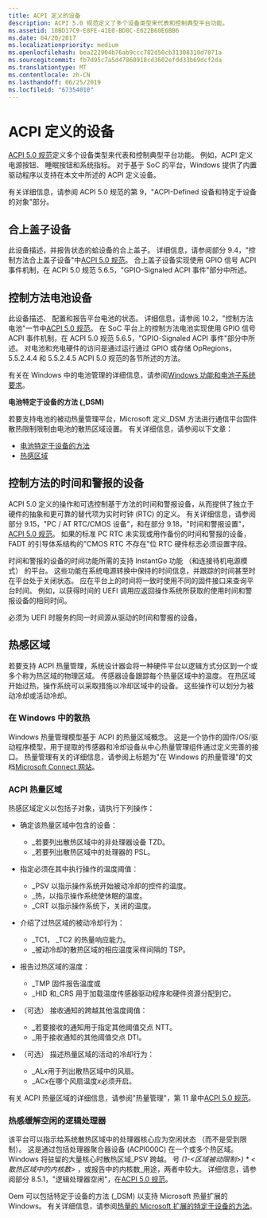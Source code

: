 ```yaml
---
title: ACPI 定义的设备
description: ACPI 5.0 规范定义了多个设备类型来代表和控制典型平台功能。
ms.assetid: 10BD17C9-E8FE-41E0-BD8C-E622B60E6BB6
ms.date: 04/20/2017
ms.localizationpriority: medium
ms.openlocfilehash: bea222904b76ab9ccc782d50cb31308310d7871a
ms.sourcegitcommit: fb7d95c7a5d47860918cd3602efdd33b69dcf2da
ms.translationtype: MT
ms.contentlocale: zh-CN
ms.lasthandoff: 06/25/2019
ms.locfileid: "67354010"
---
```

# <a name="acpi-defined-devices"></a>ACPI 定义的设备


[ACPI 5.0 规范](https://uefi.org/specifications)定义多个设备类型来代表和控制典型平台功能。 例如，ACPI 定义电源按钮、 睡眠按钮和系统指标。 对于基于 SoC 的平台，Windows 提供了内置驱动程序以支持在本文中所述的 ACPI 定义设备。

有关详细信息，请参阅 ACPI 5.0 规范的第 9，"ACPI-Defined 设备和特定于设备的对象"部分。

## <a href="" id="lid"></a>合上盖子设备


此设备描述，并报告状态的蛤设备的合上盖子。 详细信息，请参阅部分 9.4，"控制方法合上盖子设备"中[ACPI 5.0 规范](https://uefi.org/specifications)。 合上盖子设备实现使用 GPIO 信号 ACPI 事件机制，在 ACPI 5.0 规范 5.6.5，"GPIO-Signaled ACPI 事件"部分中所述。

## <a href="" id="battery"></a>控制方法电池设备


此设备描述、 配置和报告平台电池的状态。 详细信息，请参阅 10.2，"控制方法电池"一节中[ACPI 5.0 规范](https://uefi.org/specifications)。 在 SoC 平台上的控制方法电池实现使用 GPIO 信号 ACPI 事件机制，在 ACPI 5.0 规范 5.6.5，"GPIO-Signaled ACPI 事件"部分中所述。 对电池和充电硬件的访问是通过运行通过 GPIO 或存储 OpRegions，5.5.2.4.4 和 5.5.2.4.5 ACPI 5.0 规范的各节所述的方法。

有关在 Windows 中的电池管理的详细信息，请参阅[Windows 功能和电池子系统要求](https://docs.microsoft.com/windows-hardware/design/device-experiences/windows-power-and-battery-subsystem-requirements)。

**电池特定于设备的方法 (\_DSM)**

若要支持电池的被动热量管理平台，Microsoft 定义\_DSM 方法进行通信平台固件散热限制限制由电池的散热区域设置。 有关详细信息，请参阅以下文章：

-   [电池特定于设备的方法](battery-device-specific-method.md)
-   [热感区域](#thermal)

## <a href="" id="time"></a>控制方法的时间和警报的设备


ACPI 5.0 定义的操作和可选控制基于方法的时间和警报设备，从而提供了独立于硬件的抽象和更可靠的替代项为实时时钟 (RTC) 的定义。 有关详细信息，请参阅部分 9.15，"PC / AT RTC/CMOS 设备"，和在部分 9.18，"时间和警报设置"， [ACPI 5.0 规范](https://uefi.org/specifications)。 如果的标准 PC RTC 未实现或用作备份的时间和警报的设备，FADT 的引导体系结构的"CMOS RTC 不存在"位 RTC 硬件标志必须设置字段。

时间和警报的设备的时间功能所需的支持 InstantGo 功能 （和连接待机电源模式） 的平台。 这些功能在系统电源转换中保持的时间信息，并跟踪的时间甚至时在平台处于关闭状态。 应在平台上的时间将一致时使用不同的固件接口来查询平台时间。 例如，以获得时间的 UEFI 调用应返回操作系统所获取的使用时间和警报设备的相同时间。

必须为 UEFI 时服务的同一时间源从驱动的时间和警报的设备。

## <a href="" id="thermal"></a>热感区域


若要支持 ACPI 热量管理，系统设计器会将一种硬件平台以逻辑方式分区到一个或多个称为热区域的物理区域。 传感器设备跟踪每个热量区域中的温度。 在热区域开始过热，操作系统可以采取措施以冷却区域中的设备。 这些操作可以划分为被动冷却或活动冷却。

### <a name="thermal-management-in-windows"></a>在 Windows 中的散热

Windows 热量管理模型基于 ACPI 的热量区域概念。 这是一个协作的固件/OS/驱动程序模型，用于提取的传感器和冷却设备从中心热量管理组件通过定义完善的接口。 热量管理有关的详细信息，请参阅上标题为"在 Windows 的热量管理"的文档[Microsoft Connect 网站](https://aka.ms/connect-redirect?DownloadID=48106)。

### <a name="acpi-thermal-zones"></a>ACPI 热量区域

热感区域定义以包括子对象，请执行下列操作：

-   确定该热量区域中包含的设备：

    -   \_若要列出散热区域中的非处理器设备 TZD。
    -   \_若要列出散热区域中的处理器的 PSL。
-   指定必须在其中执行操作的温度阈值：

    -   \_PSV 以指示操作系统开始被动冷却的控件的温度。
    -   \_热，以指示操作系统使休眠的温度。
    -   \_CRT 以指示操作系统下，关闭的温度。
-   介绍了过热区域的被动冷却行为：

    -   \_TC1， \_TC2 的热量响应能力。
    -   \_被动冷却的散热区域的相应温度采样间隔的 TSP。
-   报告过热区域的温度：

    -   \_TMP 固件报告温度或
    -   \_HID 和\_CRS 用于加载温度传感器驱动程序和硬件资源分配到它。
-   （可选） 接收通知的跨越其他温度阈值：

    -   \_若要接收的通知用于指定其他阈值交点 NTT。
    -   \_用于接收通知的其他阈值交点 DTI。
-   （可选） 描述热量区域的活动的冷却行为：

    -   \_AL*x*用于列出散热区域中的风扇。
    -   \_AC*x*在哪个风扇温度*x*必须开启。

有关 ACPI 热量区域的详细信息，请参阅"热量管理"，第 11 章中[ACPI 5.0 规范](https://uefi.org/specifications)。

### <a name="logical-processor-idling-as-a-thermal-mitigation"></a>热感缓解空闲的逻辑处理器

该平台可以指示给系统散热区域中的处理器核心应为空闲状态 （而不是受到限制）。 这是通过包括处理器聚合器设备 (ACPI000C) 在一个或多个热区域。 Windows 将驻留的大量核心时散热区域\_PSV 跨越。 号 *(1-&lt;区域被动限制&gt;) \* &lt;散热区域中的内核数&gt;* ，或报告中的内核数\_用途，两者中较大。 详细信息，请参阅部分 8.5.1，"逻辑处理器空闲"，在[ACPI 5.0 规范](https://uefi.org/specifications)。

Oem 可以包括特定于设备的方法 (\_DSM) 以支持 Microsoft 热量扩展的 Windows。 有关详细信息，请参阅[热量的 Microsoft 扩展的特定于设备的方法](device-specific-method-for-microsoft-thermal-extensions.md)。

 

 




